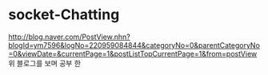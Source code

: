 # socket-Chatting
http://blog.naver.com/PostView.nhn?blogId=ym7596&logNo=220959084844&categoryNo=0&parentCategoryNo=0&viewDate=&currentPage=1&postListTopCurrentPage=1&from=postView
위 블로그를 보며 공부 한 
